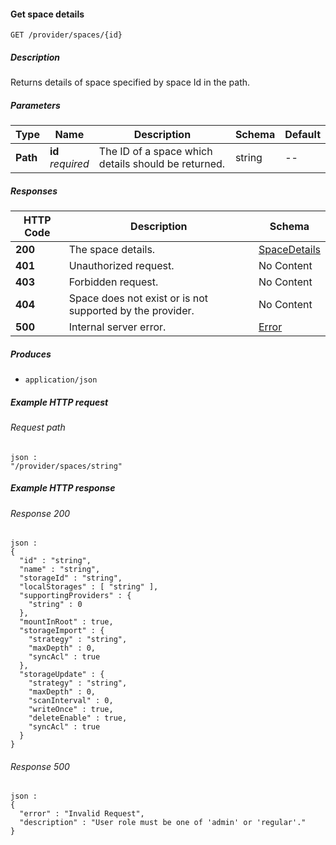 
<a name="get_space_details"></a>
#### Get space details
```
GET /provider/spaces/{id}
```


##### Description
Returns details of space specified by space Id in the path.


##### Parameters

|Type|Name|Description|Schema|Default|
|---|---|---|---|---|
|**Path**|**id**  <br>*required*|The ID of a space which details should be returned.|string|--|


##### Responses

|HTTP Code|Description|Schema|
|---|---|---|
|**200**|The space details.|[SpaceDetails](../definitions/SpaceDetails.md#spacedetails)|
|**401**|Unauthorized request.|No Content|
|**403**|Forbidden request.|No Content|
|**404**|Space does not exist or is not supported by the provider.|No Content|
|**500**|Internal server error.|[Error](../definitions/Error.md#error)|


##### Produces

* `application/json`


##### Example HTTP request

###### Request path
```
json :
"/provider/spaces/string"
```


##### Example HTTP response

###### Response 200
```
json :
{
  "id" : "string",
  "name" : "string",
  "storageId" : "string",
  "localStorages" : [ "string" ],
  "supportingProviders" : {
    "string" : 0
  },
  "mountInRoot" : true,
  "storageImport" : {
    "strategy" : "string",
    "maxDepth" : 0,
    "syncAcl" : true
  },
  "storageUpdate" : {
    "strategy" : "string",
    "maxDepth" : 0,
    "scanInterval" : 0,
    "writeOnce" : true,
    "deleteEnable" : true,
    "syncAcl" : true
  }
}
```


###### Response 500
```
json :
{
  "error" : "Invalid Request",
  "description" : "User role must be one of 'admin' or 'regular'."
}
```




